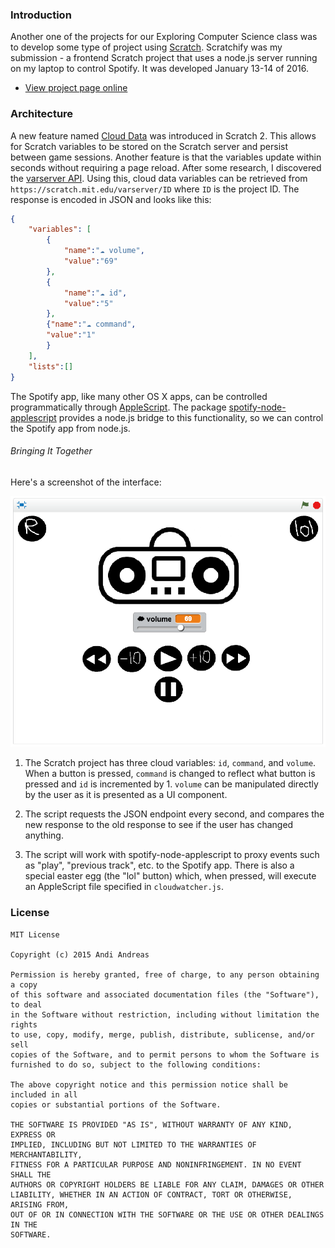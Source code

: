 ### Introduction

Another one of the projects for our Exploring Computer Science class was to develop some type of project using [Scratch](https://scratch.mit.edu/about). Scratchify was my submission - a frontend Scratch project that uses a node.js server running on my laptop to control Spotify. It was developed January 13-14 of 2016.

* [View project page online](https://scratch.mit.edu/projects/93077193/)

### Architecture

A new feature named [Cloud Data](https://wiki.scratch.mit.edu/wiki/Cloud_Data) was introduced in Scratch 2. This allows for Scratch variables to be stored on the Scratch server and persist between game sessions. Another feature is that the variables update within seconds without requiring a page reload. After some research, I discovered the [varserver API](https://wiki.scratch.mit.edu/wiki/Scratch_API_(2.0)#varserver_Interface). Using this, cloud data variables can be retrieved from `https://scratch.mit.edu/varserver/ID` where `ID` is the project ID. The response is encoded in JSON and looks like this:

```JSON
{
	"variables": [
		{
			"name":"☁ volume",
			"value":"69"
		},
		{
			"name":"☁ id",
			"value":"5"
		},
		{"name":"☁ command",
		"value":"1"
		}
	],
	"lists":[]
}
```

The Spotify app, like many other OS X apps, can be controlled programmatically through [AppleScript](https://developer.apple.com/library/mac/documentation/AppleScript/Conceptual/AppleScriptX/AppleScriptX.html). The package [spotify-node-applescript](https://github.com/andrehaveman/spotify-node-applescript) provides a node.js bridge to this functionality, so we can control the Spotify app from node.js.

###### Bringing It Together

Here's a screenshot of the interface:

![Control interface](/UI.png)

1. The Scratch project has three cloud variables: `id`, `command`, and `volume`. When a button is pressed, `command` is changed to reflect what button is pressed and `id` is incremented by 1. `volume` can be manipulated directly by the user as it is presented as a UI component.

2. The script requests the JSON endpoint every second, and compares the new response to the old response to see if the user has changed anything.

3. The script will work with spotify-node-applescript to proxy events such as "play", "previous track", etc. to the Spotify app. There is also a special easter egg (the "lol" button) which, when pressed, will execute an AppleScript file specified in `cloudwatcher.js`.

### License
```
MIT License

Copyright (c) 2015 Andi Andreas

Permission is hereby granted, free of charge, to any person obtaining a copy
of this software and associated documentation files (the "Software"), to deal
in the Software without restriction, including without limitation the rights
to use, copy, modify, merge, publish, distribute, sublicense, and/or sell
copies of the Software, and to permit persons to whom the Software is
furnished to do so, subject to the following conditions:

The above copyright notice and this permission notice shall be included in all
copies or substantial portions of the Software.

THE SOFTWARE IS PROVIDED "AS IS", WITHOUT WARRANTY OF ANY KIND, EXPRESS OR
IMPLIED, INCLUDING BUT NOT LIMITED TO THE WARRANTIES OF MERCHANTABILITY,
FITNESS FOR A PARTICULAR PURPOSE AND NONINFRINGEMENT. IN NO EVENT SHALL THE
AUTHORS OR COPYRIGHT HOLDERS BE LIABLE FOR ANY CLAIM, DAMAGES OR OTHER
LIABILITY, WHETHER IN AN ACTION OF CONTRACT, TORT OR OTHERWISE, ARISING FROM,
OUT OF OR IN CONNECTION WITH THE SOFTWARE OR THE USE OR OTHER DEALINGS IN THE
SOFTWARE.
```
